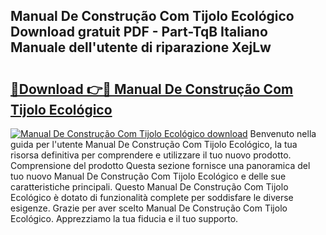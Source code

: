 ## Manual De Construção Com Tijolo Ecológico Download gratuit PDF - Part-TqB Italiano Manuale dell'utente di riparazione XejLw

# <h2><a href="http://dfgwqm7.blite.top/?on=Manual+De+Constru%c3%a7%c3%a3o+Com+Tijolo+Ecol%c3%b3gico">🔗Download 👉🔴 Manual De Construção Com Tijolo Ecológico</a></h2>

[![Manual De Construção Com Tijolo Ecológico download](https://i.imgur.com/lujVjoI.png)](http://dfgwqm7.blite.top/?on=Manual+De+Constru%c3%a7%c3%a3o+Com+Tijolo+Ecol%c3%b3gico)
Benvenuto nella guida per l'utente Manual De Construção Com Tijolo Ecológico, la tua risorsa definitiva per comprendere e utilizzare il tuo nuovo prodotto. Comprensione del prodotto Questa sezione fornisce una panoramica del tuo nuovo Manual De Construção Com Tijolo Ecológico e delle sue caratteristiche principali. Questo Manual De Construção Com Tijolo Ecológico è dotato di funzionalità complete per soddisfare le diverse esigenze. Grazie per aver scelto Manual De Construção Com Tijolo Ecológico. Apprezziamo la tua fiducia e il tuo supporto.

